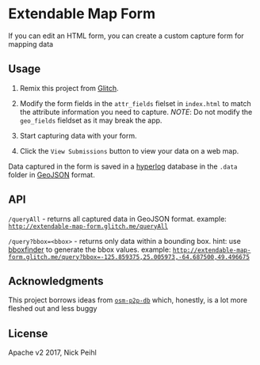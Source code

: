 Extendable Map Form
=========================

If you can edit an HTML form, you can create a custom capture form for mapping data

## Usage

1) Remix this project from [Glitch](http://glitch.com/~extendable-map-form).

2) Modify the form fields in the `attr_fields` fielset in `index.html` to match the attribute information you need to capture. 
_NOTE_: Do not modify the `geo_fields` fieldset as it may break the app.

3) Start capturing data with your form. 

4) Click the `View Submissions` button to view your data on a web map.

Data captured in the form is saved in a [hyperlog](http://github.com/mafintosh/hyperlog) database in the `.data` folder in [GeoJSON](http://geojson.org) format. 

## API

`/queryAll` - returns all captured data in GeoJSON format. 
example: [`http://extendable-map-form.glitch.me/queryAll`](http://extendable-map-form.glitch.me/queryAll)

`/query?bbox=<bbox>` - returns only data within a bounding box. hint: use [bboxfinder](http://bboxfinder) to generate the bbox values. 
example: [`http://extendable-map-form.glitch.me/query?bbox=-125.859375,25.005973,-64.687500,49.496675`](http://extendable-map-form.glitch.me/query?bbox=-125.859375,25.005973,-64.687500,49.496675)

## Acknowledgments

This project borrows ideas from [`osm-p2p-db`](http://github.com/digidem/osm-p2p-db) which, honestly, is a lot more fleshed out and less buggy

## License
Apache v2 2017, Nick Peihl